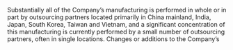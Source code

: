 Substantially  all  of  the  Company’s  manufacturing  is  performed  in  whole  or  in  part  by  outsourcing  partners  located  primarily  in
China  mainland,  India,  Japan,  South  Korea,  Taiwan  and  Vietnam,  and  a  significant  concentration  of  this  manufacturing  is
currently performed by a small number of outsourcing partners, often in single locations. Changes or additions to the Company’s